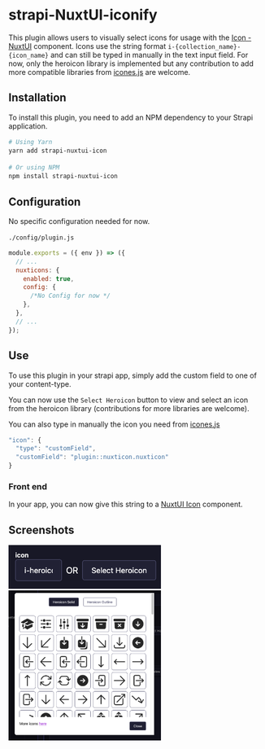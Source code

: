# strapi-NuxtUI-iconify

This plugin allows users to visually select icons for usage with the [Icon - NuxtUI](https://ui.nuxt.com/components/icon) component. Icons use the string format `i-{collection_name}-{icon_name}` and can still be typed in manually in the text input field. For now, only the heroicon library is implemented but any contribution to add more compatible libraries from [icones.js](https://icones.js.org/) are welcome.

## Installation

To install this plugin, you need to add an NPM dependency to your Strapi application.

```bash
# Using Yarn
yarn add strapi-nuxtui-icon

# Or using NPM
npm install strapi-nuxtui-icon
```

## Configuration

No specific configuration needed for now.

`./config/plugin.js`

```javascript
module.exports = ({ env }) => ({
  // ...
  nuxticons: {
    enabled: true,
    config: {
      /*No Config for now */
    },
  },
  // ...
});
```

## Use

To use this plugin in your strapi app, simply add the custom field to one of your content-type.

You can now use the `Select Heroicon` button to view and select an icon from the heroicon library (contributions for more libraries are welcome).

You can also type in manually the icon you need from [icones.js](https://icones.js.org/)

```javascript
"icon": {
  "type": "customField",
  "customField": "plugin::nuxticon.nuxticon"
}
```

### Front end

In your app, you can now give this string to a [NuxtUI Icon](https://ui.nuxt.com/components/icon) component.

## Screenshots

<img src="docs/img/capture1.png" alt="screenshot 1" width="300"/>
<img src="docs/img/capture2.png" alt="screenshot 2" width="300"/>
